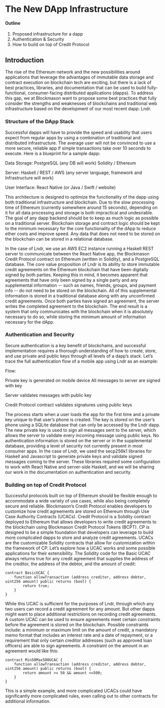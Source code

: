 # The New DApp Infrastructure

#### Outline
1. Proposed infrastructure for a dapp
2. Authentication & Security
3. How to build on top of Credit Protocol

## Introduction
The rise of the Ethereum network and the new possibilities around applications that leverage the advantages of immutable data storage and contract execution on blockchain tech are exciting, but there is a lack of best practices, libraries, and documentation that can be used to build fully-functional, consumer-facing distributed applications (dapps). To address this gap, we at Blockmason want to propose some best practices that fully consider the strengths and weaknesses of blockchains and traditional web infrastructure based on the development of our most recent dapp: Lndr.

### Structure of the DApp Stack
Successful dapps will have to provide the speed and usability that users expect from regular apps by using a combination of traditional and distributed infrastructure. The average user will not be convinced to use a more secure, reliable app if simple transactions take over 10 seconds to execute. Here is a blueprint for a sample dapp:

Data Storage:
PostgreSQL (any DB will work)
Solidity / Ethereum


Server:	
Haskell / REST / AWS
(any server language, framework and
Infrastructure will work)


User Interface:
React Native (or Java / Swift / website)


This architecture is designed to optimize the functionality of the dapp using both traditional infrastructure and blockchain. Due to the slow processing time of Ethereum (currently somewhere around 15 seconds), depending on it for all data processing and storage is both impractical and undesirable. The goal of any dapp backend should be to keep as much logic as possible on a traditional server. Blockchain storage and contract logic should be kept to the minimum necessary for the core functionality of the dApp to reduce ether costs and improve speed. Any data that does not need to be stored on the blockchain can be stored in a relational database.

In the case of Lndr, we use an AWS EC2 instance running a Haskell REST server to communicate between the React Native app, the Blockmason Credit Protocol contract on Ethereum (written in Solidity), and a PostgreSQL database. The core value proposition of Lndr is its ability to store immutable credit agreements on the Ethereum blockchain that have been digitally signed by both parties. Keeping this in mind, it becomes apparent that agreements that have only been signed by a single party and any supplemental information -- such as names, friends, groups, and payment info -- do not need to be stored on the blockchain. All of this supplemental information is stored in a traditional database along with any unconfirmed credit agreements. Once both parties have signed an agreement, the server writes the completed agreement to the blockchain. The end result is a system that only communicates with the blockchain when it is absolutely necessary to do so, while storing the minimum amount of information necessary for the dApp.

### Authentication and Security
Secure authentication is a key benefit of blockchains, and successful implementation requires a thorough understanding of how to create, store, and use private and public keys through all levels of a dapp’s stack. Let’s trace the full authentication flow of a mobile app using Lndr as an example:

Flow:

Private key is generated on mobile device
All messages to server are signed with key




Server validates messages with public key




Credit Protocol contract validates signatures 
	using public keys


The process starts when a user loads the app for the first time and a private key unique to that user’s phone is created. The key is stored on the user’s phone using a SQLite database that can only be accessed by the Lndr dapp. The new private key is used to sign all messages sent to the server, which allows the server to validate every incoming message using public keys. No authentication information is stored on the server or in the supplemental database, providing a level of security not currently present in most consumer apps.
In the case of Lndr, we used the secp256k1 libraries for Haskell and Javascript to generate private keys and validate signed messages coming to the server. These libraries required some configuration to work with React Native and server-side Haskell, and we will be sharing our work in the documentation on authentication and security.

### Building on top of Credit Protocol
Successful protocols built on top of Ethereum should be flexible enough to accommodate a wide variety of use cases, while also being completely secure and reliable. Blockmason’s Credit Protocol enables developers to customize how credit agreements are stored on Ethereum through Use Case Authority Contracts (UCACs).
Credit Protocol is a Solidity contract deployed to Ethereum that allows developers to write credit agreements to the blockchain using Blockmason Credit Protocol Tokens (BCPT). CP is designed to be a simple foundation that developers can leverage to build more complicated dapps to store and analyze credit agreements. UCACs are the customizable Solidity contracts that allow for customization within the framework of CP. Let’s explore how a UCAC works and some possible applications for their extensibility.
The Solidity code for the Basic UCAC always returns true for any credit agreement that supplies the address of the creditor, the address of the debtor, and the amount of credit: 

```
contract BasicUCAC {
	function allowTransaction (address creditor, address debtor, uint256 amount) public returns (bool) {
		return true;
    } 
}
```

While this UCAC is sufficient for the purposes of Lndr, through which any two users can record a credit agreement for any amount. But other dapps might want to place additional restrictions on recording credit agreements. A custom UCAC can be used to ensure agreements meet certain constraints before the agreement is stored on the blockchain. Possible constraints include: a minimum or maximum limit on the amount of credit, a mandatory memo format that includes an interest rate and a date of repayment, or a requirement that only certain creditor addresses (such as approved loan officers) are able to sign agreements.
	A constraint on the amount in an agreement would like this:

```
contract Min50Max500UCAC {
	function allowTransaction (address creditor, address debtor, uint256 amount) public returns (bool) {
		return amount >= 50 && amount <=500;
    } 
}
```

This is a simple example, and more complicated UCACs could have significantly more complicated rules, even calling out to other contracts for additional information.
